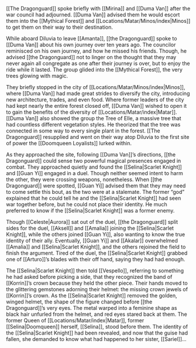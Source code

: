 [[The Dragonguard]] spoke briefly with [[Mirina]] and [[Duma Van]] after the war council had adjourned. [[Duma Van]] advised them he would escort them into the [[Mythical Forest]] and [[Locations/Matar/Minos/index|Minos]] to get them on their way to their destination.

While aboard Diluvia to leave [[Amanta]], [[the Dragonguard]] spoke to [[Duma Van]] about his own journey over ten years ago. The councilor reminisced on his own journey, and how he missed his friends. Though, he advised [[the Dragonguard]] not to linger on the thought that they may never again all congregate as one after their journey is over, but to enjoy the ride while it lasted. The group glided into the [[Mythical Forest]], the very trees glowing with magic. 

They briefly stopped in the city of [[Locations/Matar/Minos/index|Minos]], where [[Duma Van]] had made great strides to diversify the city, introducing new architecture, trades, and even food. Where former leaders of the city had kept nearly the entire forest closed off, [[Duma Van]] wished to open it to gain the benefits of the diversity of [[Locations/Matar/index|Matar]]. [[Duma Van]] also showed the group the Tree of Elle, a massive tree that had countless different vegetation styles. He theorized that the tree was connected in some way to every single plant in the forest. [[The Dragonguard]] resupplied and went on their way atop Diluvia to the first site of power the [[Doomqueen Loyalists]] lurked within. 

As they approached the site, following [[Duma Van]]’s directions, [[the Dragonguard]] could sense two powerful magical presences engaged in combat. They approached quietly and found the [[Selina|Scarlet Knight]] and [[Guan Yi]] engaged in a duel. Though neither seemed intent to harm the other, they were crossing weapons, nonetheless. When [[the Dragonguard]] were spotted, [[Guan Yi]] advised them that they may need to come settle this bout, as the two were at a stalemate. The former “god” explained that he could tell he and the [[Selina|Scarlet Knight]] had seen war together before, but he could not place their identity. He much preferred to know if the [[Selina|Scarlet Knight]] was a former enemy. 

Though [[Celeste|Aurora]] sat out of the duel, [[the Dragonguard]] split sides for the duel, [[Aksell]] and [[Amalia]] joining the [[Selina|Scarlet Knight]], while the others joined [[Guan Yi]], also wanting to know the true identity of their ally. Eventually, [[Guan Yi]] and [[Akalar]] overwhelmed [[Amalia]] and [[Selina|Scarlet Knight]], and the others rejoined the field to finish the argument. Tired of the duel, the [[Selina|Scarlet Knight]] grabbed one of [[Arturo]]’s blades with their off hand, saying they had had enough.

The [[Selina|Scarlet Knight]] then told [[Vespello]], referring to something he had asked before picking a side, that they recognized the band of [[Korrin]]’s crown because they held the other piece. Their hands moved to the glittering gemstones adorning their helmet: the missing crown jewels of [[Korrin]]’s crown. As the [[Selina|Scarlet Knight]] removed the golden, winged helmet, the shape of the figure changed before [[the Dragonguard]]’s very eyes. The metal warped into a feminine shape as black hair unfurled from the helmet, and red eyes stared back at them. The former Queen of [[Locations/Matar/index|Matar]], former [[Selina|Doomqueen]] herself, [[Selina]], stood before them. The identity of the [[Selina|Scarlet Knight]] had been revealed, and now that the guise had fallen, she demanded to know what had happened to her sister, [[Sariel]]…